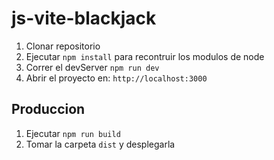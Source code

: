 # js-vite-blackjack


1. Clonar repositorio
2. Ejecutar ```npm install``` para recontruir los modulos de node
3. Correr el devServer ```npm run dev``` 
4. Abrir el proyecto en: ```http://localhost:3000``` 

## Produccion

1. Ejecutar ```npm run build```
2. Tomar la carpeta ```dist``` y desplegarla